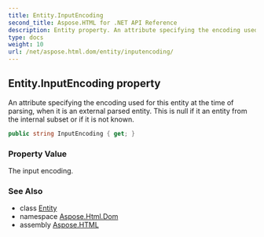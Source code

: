 ```yaml
---
title: Entity.InputEncoding
second_title: Aspose.HTML for .NET API Reference
description: Entity property. An attribute specifying the encoding used for this entity at the time of parsing when it is an external parsed entity. This is null if it an entity from the internal subset or if it is not known
type: docs
weight: 10
url: /net/aspose.html.dom/entity/inputencoding/
---
```

## Entity.InputEncoding property

An attribute specifying the encoding used for this entity at the time of parsing, when it is an external parsed entity. This is null if it an entity from the internal subset or if it is not known.

```csharp
public string InputEncoding { get; }
```

### Property Value

The input encoding.

### See Also

* class [Entity](../)
* namespace [Aspose.Html.Dom](../../../aspose.html.dom/)
* assembly [Aspose.HTML](../../../)
